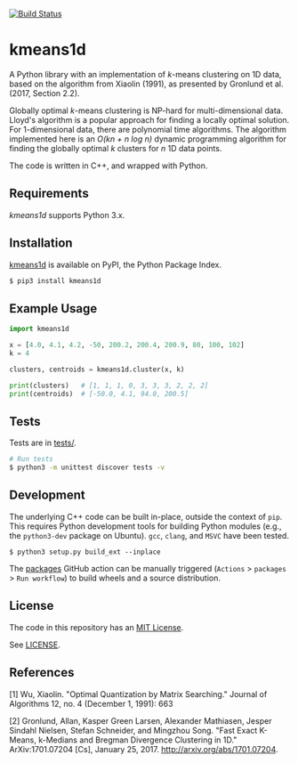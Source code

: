 [![Build Status](https://github.com/dstein64/kmeans1d/workflows/build/badge.svg)](https://github.com/dstein64/kmeans1d/actions)

kmeans1d
========

A Python library with an implementation of *k*-means clustering on 1D data, based on the algorithm
from Xiaolin (1991), as presented by Gronlund et al. (2017, Section 2.2).

Globally optimal *k*-means clustering is NP-hard for multi-dimensional data. Lloyd's algorithm is a
popular approach for finding a locally optimal solution. For 1-dimensional data, there are polynomial
time algorithms. The algorithm implemented here is an *O(kn + n log n)* dynamic programming algorithm
for finding the globally optimal *k* clusters for *n* 1D data points.

The code is written in C++, and wrapped with Python.

Requirements
------------

*kmeans1d* supports Python 3.x.

Installation
------------

[kmeans1d](https://pypi.python.org/pypi/kmeans1d) is available on PyPI, the Python Package Index.

```sh
$ pip3 install kmeans1d
```

Example Usage
-------------

```python
import kmeans1d

x = [4.0, 4.1, 4.2, -50, 200.2, 200.4, 200.9, 80, 100, 102]
k = 4

clusters, centroids = kmeans1d.cluster(x, k)

print(clusters)   # [1, 1, 1, 0, 3, 3, 3, 2, 2, 2]
print(centroids)  # [-50.0, 4.1, 94.0, 200.5]
```

Tests
-----

Tests are in [tests/](https://github.com/dstein64/kmeans1d/blob/master/tests).

```sh
# Run tests
$ python3 -m unittest discover tests -v
```

Development
-----------

The underlying C++ code can be built in-place, outside the context of `pip`. This requires Python
development tools for building Python modules (e.g., the `python3-dev` package on Ubuntu). `gcc`,
`clang`, and `MSVC` have been tested.

```
$ python3 setup.py build_ext --inplace
```

The [packages](https://github.com/dstein64/kmeans1d/blob/master/.github/workflows/packages.yml)
GitHub action can be manually triggered (`Actions` > `packages` > `Run workflow`) to build wheels
and a source distribution.

License
-------

The code in this repository has an [MIT License](https://en.wikipedia.org/wiki/MIT_License).

See [LICENSE](https://github.com/dstein64/kmeans1d/blob/master/LICENSE).

References
----------

[1] Wu, Xiaolin. "Optimal Quantization by Matrix Searching." Journal of Algorithms 12, no. 4
(December 1, 1991): 663

[2] Gronlund, Allan, Kasper Green Larsen, Alexander Mathiasen, Jesper Sindahl Nielsen, Stefan Schneider,
and Mingzhou Song. "Fast Exact K-Means, k-Medians and Bregman Divergence Clustering in 1D."
ArXiv:1701.07204 [Cs], January 25, 2017. http://arxiv.org/abs/1701.07204.

